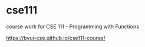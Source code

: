 # cse111
course work for CSE 111 - Programming with Functions


https://byui-cse.github.io/cse111-course/
